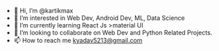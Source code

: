 - 👋 Hi, I’m @kartikmax
- 👀 I’m interested in Web Dev, Android Dev, ML, Data Science
- 🌱 I’m currently learning React Js >material UI
- 💞️ I’m looking to collaborate on Web Dev and Python Related Projects.
- 📫 How to reach me kyadav5213@gmail.com

<!---
kartikmax/kartikmax is a ✨ special ✨ repository because its `README.md` (this file) appears on your GitHub profile.
You can click the Preview link to take a look at your changes.
--->
